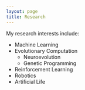 ```yaml
---
layout: page
title: Research
---
```


My research interests include:
- Machine Learning
- Evolutionary Computation
    - Neuroevolution
    - Genetic Programming
- Reinforcement Learning
- Robotics
- Artificial Life

